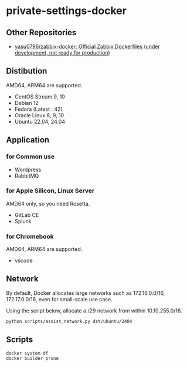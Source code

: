 # private-settings-docker

## Other Repositories

- [yasu0796/zabbix-docker: Official Zabbix Dockerfiles (under development, not ready for production)](https://github.com/yasu0796/zabbix-docker)

## Distibution

AMD64, ARM64 are supported.

- CentOS Stream 9, 10
- Debian 12
- Fedora (Latest : 42)
- Oracle Linux 8, 9, 10
- Ubuntu 22.04, 24.04

## Application

### for Common use

- Wordpress
- RabbitMQ

### for Apple Silicon, Linux Server

AMD64 only, so you need Rosetta.

- GitLab CE
- Splunk

### for Chromebook

AMD64, ARM64 are supported.

- vscode

## Network

By default, Docker allocates large networks such as 172.16.0.0/16, 172.17.0.0/16, even for small-scale use case.

Using the script below, allocate a /29 network from within 10.10.255.0/16.

```bash
python scripts/assist_network.py dst/ubuntu/2404
```

## Scripts

```bash
docker system df
docker builder prune
```